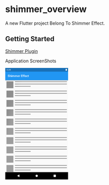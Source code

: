 # shimmer_overview

A new Flutter project Belong To Shimmer Effect.

## Getting Started

<a href="https://pub.dev/packages/shimmer" target="_blank"> Shimmer Plugin </a>

Application ScreenShots


<img src="https://github.com/AbdulSattarSuleman/Flutter_Shimmer_effect/blob/master/shimmer_effect.png" width="200" heigt="1000">



